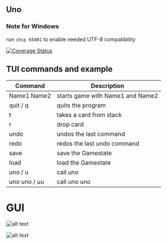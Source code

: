 ## Uno

### Note for Windows
run `chcp 65001` to enable needed UTF-8 compatibility

[![Coverage Status](https://coveralls.io/repos/github/adigram/uno/badge.svg?branch=master)](https://coveralls.io/github/adigram/uno?branch=master)



## TUI commands and example
Command | Description 
--------|--------
Name1 Name2            | starts game with Name1 and Name2
quit      / q          | quits the program
t                      | takes a card from stack
r                      | drop card
undo                   | undos the last command
redo                   | redos the last undo command
save                   | save the Gamestate
load                   | load the Gamestate
uno       / u          | call uno
uno uno  / uu          | call uno uno



# GUI

  ![alt text](src/main/resources/cards/setup.png)<br/>

  ![alt text](src/main/resources/cards/ingame.png)<br/>